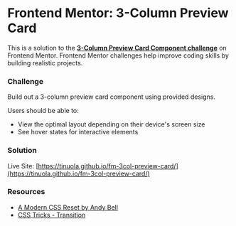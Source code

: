 # Frontend Mentor: 3-Column Preview Card

This is a solution to the **[3-Column Preview Card Component challenge](https://www.frontendmentor.io/challenges/3column-preview-card-component-pH92eAR2-)** on Frontend Mentor. Frontend Mentor challenges help improve coding skills by building realistic projects.

### Challenge

Build out a 3-column preview card component using provided designs.

Users should be able to:

- View the optimal layout depending on their device's screen size
- See hover states for interactive elements

### Solution

Live Site: [https://tinuola.github.io/fm-3col-preview-card/](https://tinuola.github.io/fm-3col-preview-card/)

### Resources

- [A Modern CSS Reset by Andy Bell](https://piccalil.li/blog/a-modern-css-reset/)
- [CSS Tricks - Transition](https://css-tricks.com/almanac/properties/t/transition/)